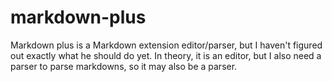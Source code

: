 # markdown-plus
Markdown plus is a Markdown extension editor/parser, but I haven't figured out exactly what he should do yet.  In theory, it is an editor, but I also need a parser to parse markdowns, so it may also be a parser.
